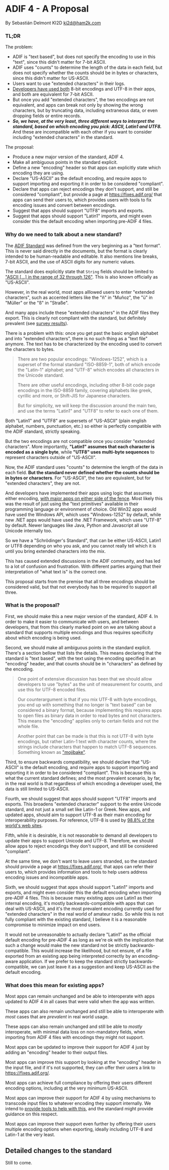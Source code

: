 # ADIF 4 - A Proposal

By Sebastián Delmont KI2D <ki2d@ham2k.com>

### TL;DR

The problem:

* ADIF is "text based", but does not specify the encoding to use in this "text", since this didn't matter for 7-bit ASCII.
* ADIF uses "counts" to determine the length of the data in each field, but does not specify whether the counts should be in bytes or characters, since this didn't matter for US-ASCII.
* Users want to use "extended characters" in their logs.
* [Developers have used both](survey-results/README.md) 8-bit encodings and UTF-8 in their apps, and both are equivalent for 7-bit ASCII.
* But once you add "extended characters", the two encodings are not equivalent, and apps can break not only by showing the wrong characters, but by truncating data, including extraneous data, or even dropping fields or entire records.
* ***So, we have, at the very least, three different ways to interpret the standard, based on which encoding you pick: ASCII, Latin1 and UTF8.*** And these are incompatible with each other if you want to consider including "extended characters" in the standard.

The proposal:

* Produce a new major version of the standard, ADIF 4.
* Make all ambiguous points in the standard explicit.
* Define a new "encoding" header so that apps can explicitly state which encoding they are using.
* Declare "US-ASCII" as the default encoding, and require apps to support importing and exporting it in order to be considered "compliant".
* Declare that apps can reject encodings they don't support, and still be considered "compliant", but provide a page at https://fixes.adif.org/ that apps can send their users to, which provides users with tools to fix encoding issues and convert between encodings.
* Suggest that apps should support "UTF8" imports and exports.
* Suggest that apps should support "Latin1" imports, and might even consider this the default encoding when importing pre-ADIF 4 files.


### Why do we need to talk about a new standard?

The [ADIF Standard](https://www.adif.org/316/ADIF_316.htm) was defined from the very beginning as a "text format". This is never said directly in the documents, but the format is clearly intended to be human-readable and editable. It also mentions line breaks, 7-bit ASCII, and the use of ASCII digits for any numeric values.

The standard does explicitly state that `String` fields should be limited to ["ASCII [...] in the range of 32 through 126"](https://www.adif.org/316/ADIF_316.htm#:~:text=an%20ASCII%20character%20whose%20code%20lies%20in%20the%20range%20of%2032%20through%20126%2C%20inclusive). This is also known officially as "US-ASCII".

However, in the real world, most apps alllowed users to enter "extended characters", such as accented letters like the "ñ" in "Muñoz", the "ü" in "Müller" or the "ß" in "Straße".

And many apps include these "extended characters" in the ADIF files they export. This is clearly not compliant with the standard, but definitely prevalent (see [survey results](survey-results/README.md)).

There is a problem with this: once you get past the basic english alphabet and into "extended characters", there is no such thing as a "text file" anymore. The text has to be characterized by the encoding used to convert the characters to bytes.

> There are two popular encodings: "Windows-1252", which is a superset of the formal standard "ISO-8859-1", both of which encode the "Latin-1" alphabet; and "UTF-8" which encodes all characters in the Unicode standard.
>
> There are other useful encodings, including other 8-bit code page encodings in the ISO-8859 family, covering alphabets like greek, cyrillic and more, or Shift-JIS for Japanese characters.
>
> But for simplicity, we will keep the discussion around the main two, and use the terms "Latin1" and "UTF8" to refer to each one of them.

Both "Latin1" and "UTF8" are supersets of "US-ASCII" (plain english alphabet, numbers, punctuation, etc.) so either is perfectly compatible with the ADIF standard, strictly speaking.

But the two encodings are not compatible once you consider "extended characters". More importantly, **"Latin1" assumes that each character is encoded as a single byte**, while **"UTF8" uses multi-byte sequences** to represent characters outside of "US-ASCII".

Now, the ADIF standard uses "counts" to determine the length of the data in each field. **But the standard never defined whether the counts should be in bytes or characters**. For "US-ASCII", the two are equivalent, but for "extended characters", they are not.

And developers have implemented their apps using logic that assumes either encoding, [with major apps on either side of the fence](survey-results/README.md). Most likely this was the result of just using the "text primitives" available in their programming language or environment of choice. Old Win32 apps would have used the Windows API, which uses "Windows-1252" by default, while new .NET apps would have used the .NET Framework, which uses "UTF-8" by default. Newer languages like Java, Python and Javascript all use Unicode internally too.

So we have a "Schrödinger's Standard", that can be either US-ASCII, Latin1 or UTF8 depending on who you ask, and you cannot really tell which it is until you bring extended characters into the mix.

This has caused extended discussions in the ADIF community, and has led to a lot of confusion and frustration. With different parties arguing that their interpretation of "what text is" is the correct one.

This proposal starts from the premise that all three encodings should be considered valid, but that not everybody has to be required to support all three.


### What is the proposal?

First, we should make this a new major version of the standard, ADIF 4. In order to make it easier to communicate with users, and between developers, that from this clearly marked point on we are talking about a standard that supports multiple encodings and thus requires specificity about which encoding is being used.

Second, we should make all ambiguous points in the standard explicit. There's a section bellow that lists the details. This means declaring that the standard is "text based", with the text using the encoding specified in an "encoding" header, and that counts should be in "characters" as defined by the encoding.

> One point of extensive discussion has been that we should allow developers to use "bytes" as the unit of measurement for counts, and use this for UTF-8 encoded files.
>
> Our counterargument is that if you mix UTF-8 with byte encodings, you end up with something that no longer is "text based" can be considered a binary format, because implementing this requires apps to open files as binary data in order to read bytes and not characters. This means the "encoding" applies only to certain fields and not the whole file.
>
> Another point that can be made is that this is not UTF-8 with byte encodings, but rather Latin-1 text with character counts, where the strings include characters that happen to match UTF-8 sequences. Something known as ["mojibake"](https://en.wikipedia.org/wiki/Mojibake).

Third, to ensure backwards compatibility, we should declare that "US-ASCII" is the default encoding, and require apps to support importing and exporting it in order to be considered "compliant". This is because this is what the current standard defines; and the most prevalent scenario, by far, in the real world is that regardless of which encoding a developer used, the data is still limited to US-ASCII.

Fourth, we should suggest that apps should support "UTF8" imports and exports. This broadens "extended character" support to the entire Unicode standard, and not just a small set like Latin-1 or Greek. New apps, and updated apps, should aim to support UTF-8 as their main encoding for interoperability purposes. For reference, UTF-8 is used by [98.8% of the world's web sites](https://w3techs.com/technologies/cross/character_encoding/ranking).

Fifth, while it is desirable, it is not reasonable to demand all developers to update their apps to support Unicode and UTF-8. Therefore, we should allow apps to reject encodings they don't support, and still be considered "compliant".

At the same time, we don't want to leave users stranded, so the standard should provide a page at https://fixes.adif.org/, that apps can refer their users to, which provides information and tools to help users address encoding issues and incompatible apps.

Sixth, we should suggest that apps should support "Latin1" imports and exports, and might even consider this the default encoding when importing pre-ADIF 4 files. This is because many existing apps use Latin1 as their internal encoding, it's mostly backwards-compatible with apps that can deal with US-ASCII, and it's the most prevalent encoding currently used for "extended characters" in the real world of amateur radio. So while this is not fully compliant with the existing standard, I believe it is a reasonable compromise to minimize impact on end users.

It would not be unreasonable to actually declare "Latin1" as the official default encoding for pre-ADIF 4 as long as we're ok with the implication that such a change would make the new standard not be strictly backwards-compatible. This would increase the likelihood, but not ensure, of a file exported from an existing app being interpreted correctly by an encoding-aware application. If we prefer to keep the standard strictly backwards-compatible, we can just leave it as a suggestion and keep US-ASCII as the default encoding.

### What does this mean for existing apps?

Most apps can remain unchanged and be able to interoperate with apps updated to ADIF 4 in all cases that were valid when the app was written.

These apps can also remain unchanged and still be able to interoperate with _most_ cases that are _prevalent_ in real world usage.

These apps can also remain unchanged and still be able to _mostly_ interoperate, with minimal data loss on non-mandatory fields, when importing from ADIF 4 files with encodings they might not support.

Most apps can be updated to improve their support for ADIF 4 just by adding an "encoding" header to their output files.

Most apps can improve this support by looking at the "encoding" header in the input file, and if it's not supported, they can offer their users a link to https://fixes.adif.org/.

Most apps can achieve full compliance by offering their users different encoding options, including at the very minimum US-ASCII.

Most apps can improve their support for ADIF 4 by using mechanisms to transcode input files to whatever encoding they support internally. We intend to [provide tools to help with this](https://github.com/ham2k/transadif/), and the standard might provide guidance on this respect.

Most apps can improve their support even further by offering their users multiple encoding options when exporting, ideally including UTF-8 and Latin-1 at the very least.

## Detailed changes to the standard

Still to come.
